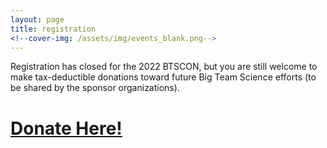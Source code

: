 ```yaml
---
layout: page
title: registration
<!--cover-img: /assets/img/events_blank.png-->
---
```


<!--
# [Register Here!](https://opencollective.com/psysciacc/events/test-event-23392c94/contribute/registration-2022-big-team-science-conference-40278)

To register, please click the **Register** link above. To ensure inclusivity, **registration fees are optional** for attendees! You can pay what you want, but the suggested registration fee is $20. All proceeds will be used to develop and improve upon future big team science projects. Registration will be limited to 1,000 attendees.
-->

Registration has closed for the 2022 BTSCON, but you are still welcome to make tax-deductible donations toward future Big Team Science efforts (to be shared by the sponsor organizations). 

# [Donate Here!](https://opencollective.com/psysciacc/events/test-event-23392c94/contribute/registration-2022-big-team-science-conference-40278)